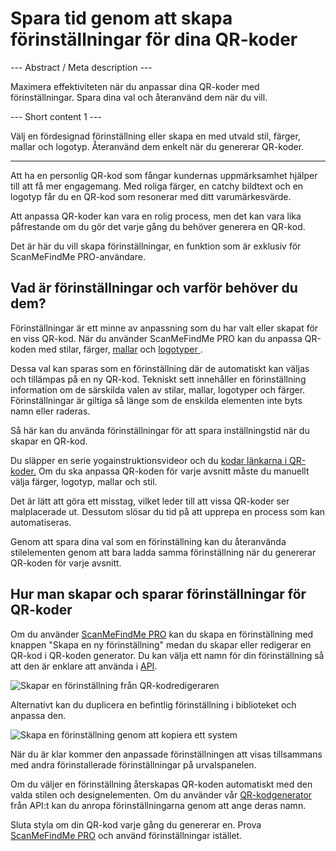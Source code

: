 <h1>Spara tid genom att skapa förinställningar för dina QR-koder</h1>

--- Abstract / Meta description ---

Maximera effektiviteten när du anpassar dina QR-koder med förinställningar. Spara dina val och återanvänd dem när du vill.

--- Short content 1 ---

Välj en fördesignad förinställning eller skapa en med utvald stil, färger, mallar och logotyp. Återanvänd dem enkelt när du genererar QR-koder.

----------

<p>Att ha en personlig QR-kod som fångar kundernas uppmärksamhet hjälper till att få mer engagemang. Med roliga färger, en catchy bildtext och en logotyp får du en QR-kod som resonerar med ditt varumärkesvärde.</p>

<p>Att anpassa QR-koder kan vara en rolig process, men det kan vara lika påfrestande om du gör det varje gång du behöver generera en QR-kod. </p>

<p>Det är här du vill skapa förinställningar, en funktion som är exklusiv för ScanMeFindMe PRO-användare.</p>

<h2>Vad är förinställningar och varför behöver du dem?</h2>

<p>Förinställningar är ett minne av anpassning som du har valt eller skapat för en viss QR-kod. När du använder ScanMeFindMe PRO kan du anpassa QR-koden med stilar, färger, <a href="#article:about_templates">mallar</a> och <a href="#article:about_logos">logotyper </a>.</p>

<p>Dessa val kan sparas som en förinställning där de automatiskt kan väljas och tillämpas på en ny QR-kod. Tekniskt sett innehåller en förinställning information om de särskilda valen av stilar, mallar, logotyper och färger. Förinställningar är giltiga så länge som de enskilda elementen inte byts namn eller raderas. </p>

<p>Så här kan du använda förinställningar för att spara inställningstid när du skapar en QR-kod. </p>

<p>Du släpper en serie yogainstruktionsvideor och du <a href="#article:about_static">kodar länkarna i QR-koder.</a> Om du ska anpassa QR-koden för varje avsnitt måste du manuellt välja färger, logotyp, mallar och stil.</p>

<p>Det är lätt att göra ett misstag, vilket leder till att vissa QR-koder ser malplacerade ut. Dessutom slösar du tid på att upprepa en process som kan automatiseras. </p>

<p>Genom att spara dina val som en förinställning kan du återanvända stilelementen genom att bara ladda samma förinställning när du genererar QR-koden för varje avsnitt. </p>

<h2>Hur man skapar och sparar förinställningar för QR-koder</h2>

<p>Om du använder <a href="#pro">ScanMeFindMe PRO</a> kan du skapa en förinställning med knappen "Skapa en ny förinställning" medan du skapar eller redigerar en QR-kod i QR-koden generator. Du kan välja ett namn för din förinställning så att den är enklare att använda i <a href="#about:api" title="QR code API">API</a>.</p>

<p class="imageholder">
    <img src="https://media.scanmefindme.com/blog/about_presets/files/img 1 - Presets.png"
        alt="Skapar en förinställning från QR-kodredigeraren">
</p>

<p>Alternativt kan du duplicera en befintlig förinställning i biblioteket och anpassa den. </p>

<p class="imageholder">
    <img src="https://media.scanmefindme.com/blog/about_presets/files/img 2 - customize preset.png"
        alt="Skapa en förinställning genom att kopiera ett system">
</p>

<p>När du är klar kommer den anpassade förinställningen att visas tillsammans med andra förinstallerade förinställningar på urvalspanelen. </p>

<p>Om du väljer en förinställning återskapas QR-koden automatiskt med den valda stilen och designelementen. Om du använder vår <a href="#static:url">QR-kodgenerator</a> från API:t kan du anropa förinställningarna genom att ange deras namn.</p>

<p>Sluta styla om din QR-kod varje gång du genererar en. Prova <a href="#pro">ScanMeFindMe PRO</a> och använd förinställningar istället. </p>
